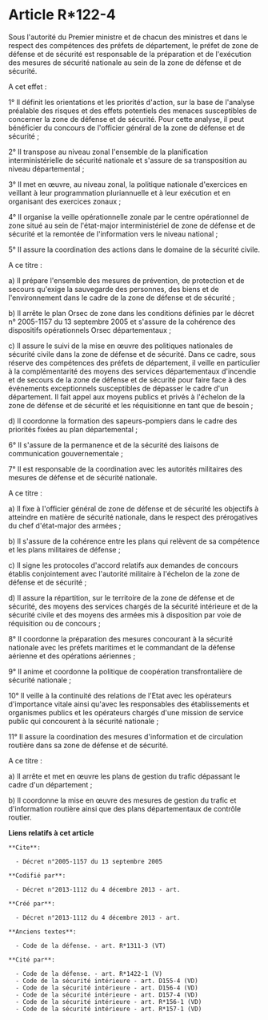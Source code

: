 # Article R*122-4

Sous l'autorité du Premier ministre et de chacun des ministres et dans le respect des compétences des préfets de département,
le préfet de zone de défense et de sécurité est responsable de la préparation et de l'exécution des mesures de sécurité
nationale au sein de la zone de défense et de sécurité. 

A cet effet : 

1° Il définit les orientations et les priorités d'action, sur la base de l'analyse préalable des risques et des effets
potentiels des menaces susceptibles de concerner la zone de défense et de sécurité. Pour cette analyse, il peut bénéficier du
concours de l'officier général de la zone de défense et de sécurité ; 

2° Il transpose au niveau zonal l'ensemble de la planification interministérielle de sécurité nationale et s'assure de sa
transposition au niveau départemental ; 

3° Il met en œuvre, au niveau zonal, la politique nationale d'exercices en veillant à leur programmation pluriannuelle et à
leur exécution et en organisant des exercices zonaux ; 

4° Il organise la veille opérationnelle zonale par le centre opérationnel de zone situé au sein de l'état-major
interministériel de zone de défense et de sécurité et la remontée de l'information vers le niveau national ; 

5° Il assure la coordination des actions dans le domaine de la sécurité civile. 

A ce titre : 

a) Il prépare l'ensemble des mesures de prévention, de protection et de secours qu'exige la sauvegarde des personnes, des
biens et de l'environnement dans le cadre de la zone de défense et de sécurité ; 

b) Il arrête le plan Orsec de zone dans les conditions définies par le décret n° 2005-1157 du 13 septembre 2005 et s'assure
de la cohérence des dispositifs opérationnels Orsec départementaux ; 

c) Il assure le suivi de la mise en œuvre des politiques nationales de sécurité civile dans la zone de défense et de
sécurité. Dans ce cadre, sous réserve des compétences des préfets de département, il veille en particulier à la
complémentarité des moyens des services départementaux d'incendie et de secours de la zone de défense et de sécurité pour
faire face à des événements exceptionnels susceptibles de dépasser le cadre d'un département. Il fait appel aux moyens
publics et privés à l'échelon de la zone de défense et de sécurité et les réquisitionne en tant que de besoin ; 

d) Il coordonne la formation des sapeurs-pompiers dans le cadre des priorités fixées au plan départemental ; 

6° Il s'assure de la permanence et de la sécurité des liaisons de communication gouvernementale ; 

7° Il est responsable de la coordination avec les autorités militaires des mesures de défense et de sécurité nationale. 

A ce titre : 

a) Il fixe à l'officier général de zone de défense et de sécurité les objectifs à atteindre en matière de sécurité nationale,
dans le respect des prérogatives du chef d'état-major des armées ; 

b) Il s'assure de la cohérence entre les plans qui relèvent de sa compétence et les plans militaires de défense ; 

c) Il signe les protocoles d'accord relatifs aux demandes de concours établis conjointement avec l'autorité militaire à
l'échelon de la zone de défense et de sécurité ; 

d) Il assure la répartition, sur le territoire de la zone de défense et de sécurité, des moyens des services chargés de la
sécurité intérieure et de la sécurité civile et des moyens des armées mis à disposition par voie de réquisition ou de
concours ; 

8° Il coordonne la préparation des mesures concourant à la sécurité nationale avec les préfets maritimes et le commandant de
la défense aérienne et des opérations aériennes ; 

9° Il anime et coordonne la politique de coopération transfrontalière de sécurité nationale ; 

10° Il veille à la continuité des relations de l'Etat avec les opérateurs d'importance vitale ainsi qu'avec les responsables
des établissements et organismes publics et les opérateurs chargés d'une mission de service public qui concourent à la
sécurité nationale ; 

11° Il assure la coordination des mesures d'information et de circulation routière dans sa zone de défense et de sécurité. 

A ce titre : 

a) Il arrête et met en œuvre les plans de gestion du trafic dépassant le cadre d'un département ; 

b) Il coordonne la mise en œuvre des mesures de gestion du trafic et d'information routière ainsi que des plans
départementaux de contrôle routier.

**Liens relatifs à cet article**

	**Cite**:

	  - Décret n°2005-1157 du 13 septembre 2005

	**Codifié par**:

	  - Décret n°2013-1112 du 4 décembre 2013 - art.

	**Créé par**:

	  - Décret n°2013-1112 du 4 décembre 2013 - art.

	**Anciens textes**:

	  - Code de la défense. - art. R*1311-3 (VT)

	**Cité par**:

	  - Code de la défense. - art. R*1422-1 (V)
	  - Code de la sécurité intérieure - art. D155-4 (VD)
	  - Code de la sécurité intérieure - art. D156-4 (VD)
	  - Code de la sécurité intérieure - art. D157-4 (VD)
	  - Code de la sécurité intérieure - art. R*156-1 (VD)
	  - Code de la sécurité intérieure - art. R*157-1 (VD)

